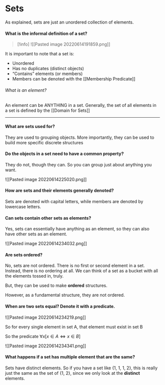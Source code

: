 # Sets

As explained, sets are just an unordered collection of elements. 


#### What is the informal definition of a set? 
>[!info]
>![[Pasted image 20220614191859.png]]

It is important to note that a set is:

- Unordered
- Has no duplicates (distinct objects)
- “Contains” elements (or members)
- Members can be denoted with the [[Membership Predicate]]

###### What is an element? 
An element can be ANYTHING in a set. Generally, the set of all elements in a set is defined by the [[Domain for Sets]]


--- 



#### What are sets used for? 

They are used to grouping objects. 
More importantly, they can be used to build more specific discrete structures 


#### Do the objects in a set need to have a common property? 

They do not, though they can. So you can group just about anything you want. 

![[Pasted image 20220614225020.png]]


#### How are sets and their elements generally denoted?
Sets are denoted with capital letters, while members are denoted by lowercase letters. 


#### Can sets contain other sets as elements?
Yes, sets can essentially have anything as an element, so they can also have other sets as an element. 

![[Pasted image 20220614234032.png]]


#### Are sets ordered? 
No, sets are not ordered. 
There is no first or second element in a set. Instead, there is no ordering at all. We can think of a set as a bucket with all the elements tossed in, truly. 

But, they can be used to make **ordered** structures. 

However, as a fundamental structure, they are not ordered. 

#### When are two sets equal? Denote it with a predicate.

![[Pasted image 20220614234219.png]]

So for every single element in set A, that element must exist in set B 

So the predicate $\forall x [x \in A \iff x \in B]$

![[Pasted image 20220614234341.png]]

#### What happens if a set has multiple element that are the same? 


Sets have distinct elements. So if you have a set like {1, 1, 1, 2}, this is really just the same as the set of {1, 2}, since we only look at the **distinct** elements. 


